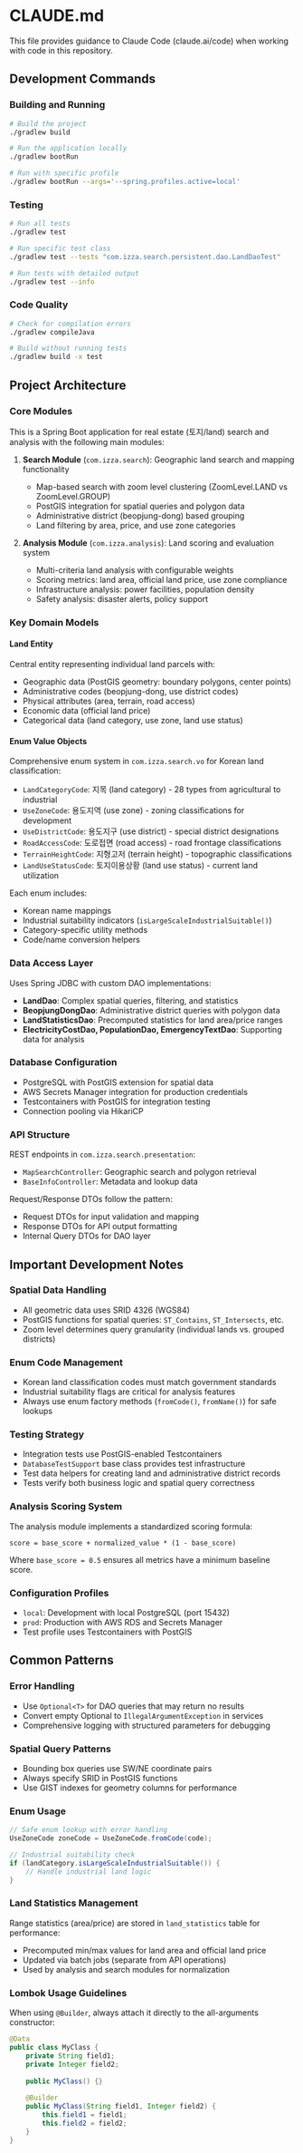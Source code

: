# CLAUDE.md

This file provides guidance to Claude Code (claude.ai/code) when working with code in this repository.

## Development Commands

### Building and Running
```bash
# Build the project
./gradlew build

# Run the application locally
./gradlew bootRun

# Run with specific profile
./gradlew bootRun --args='--spring.profiles.active=local'
```

### Testing
```bash
# Run all tests
./gradlew test

# Run specific test class
./gradlew test --tests "com.izza.search.persistent.dao.LandDaoTest"

# Run tests with detailed output
./gradlew test --info
```

### Code Quality
```bash
# Check for compilation errors
./gradlew compileJava

# Build without running tests
./gradlew build -x test
```

## Project Architecture

### Core Modules
This is a Spring Boot application for real estate (토지/land) search and analysis with the following main modules:

1. **Search Module** (`com.izza.search`): Geographic land search and mapping functionality
   - Map-based search with zoom level clustering (ZoomLevel.LAND vs ZoomLevel.GROUP)
   - PostGIS integration for spatial queries and polygon data
   - Administrative district (beopjung-dong) based grouping
   - Land filtering by area, price, and use zone categories

2. **Analysis Module** (`com.izza.analysis`): Land scoring and evaluation system
   - Multi-criteria land analysis with configurable weights
   - Scoring metrics: land area, official land price, use zone compliance
   - Infrastructure analysis: power facilities, population density
   - Safety analysis: disaster alerts, policy support

### Key Domain Models

#### Land Entity
Central entity representing individual land parcels with:
- Geographic data (PostGIS geometry: boundary polygons, center points)
- Administrative codes (beopjung-dong, use district codes)
- Physical attributes (area, terrain, road access)
- Economic data (official land price)
- Categorical data (land category, use zone, land use status)

#### Enum Value Objects
Comprehensive enum system in `com.izza.search.vo` for Korean land classification:
- `LandCategoryCode`: 지목 (land category) - 28 types from agricultural to industrial
- `UseZoneCode`: 용도지역 (use zone) - zoning classifications for development
- `UseDistrictCode`: 용도지구 (use district) - special district designations
- `RoadAccessCode`: 도로접면 (road access) - road frontage classifications
- `TerrainHeightCode`: 지형고저 (terrain height) - topographic classifications
- `LandUseStatusCode`: 토지이용상황 (land use status) - current land utilization

Each enum includes:
- Korean name mappings
- Industrial suitability indicators (`isLargeScaleIndustrialSuitable()`)
- Category-specific utility methods
- Code/name conversion helpers

### Data Access Layer
Uses Spring JDBC with custom DAO implementations:
- **LandDao**: Complex spatial queries, filtering, and statistics
- **BeopjungDongDao**: Administrative district queries with polygon data
- **LandStatisticsDao**: Precomputed statistics for land area/price ranges
- **ElectricityCostDao, PopulationDao, EmergencyTextDao**: Supporting data for analysis

### Database Configuration
- PostgreSQL with PostGIS extension for spatial data
- AWS Secrets Manager integration for production credentials
- Testcontainers with PostGIS for integration testing
- Connection pooling via HikariCP

### API Structure
REST endpoints in `com.izza.search.presentation`:
- `MapSearchController`: Geographic search and polygon retrieval
- `BaseInfoController`: Metadata and lookup data

Request/Response DTOs follow the pattern:
- Request DTOs for input validation and mapping
- Response DTOs for API output formatting
- Internal Query DTOs for DAO layer

## Important Development Notes

### Spatial Data Handling
- All geometric data uses SRID 4326 (WGS84)
- PostGIS functions for spatial queries: `ST_Contains`, `ST_Intersects`, etc.
- Zoom level determines query granularity (individual lands vs. grouped districts)

### Enum Code Management
- Korean land classification codes must match government standards
- Industrial suitability flags are critical for analysis features
- Always use enum factory methods (`fromCode()`, `fromName()`) for safe lookups

### Testing Strategy
- Integration tests use PostGIS-enabled Testcontainers
- `DatabaseTestSupport` base class provides test infrastructure
- Test data helpers for creating land and administrative district records
- Tests verify both business logic and spatial query correctness

### Analysis Scoring System
The analysis module implements a standardized scoring formula:
```
score = base_score + normalized_value * (1 - base_score)
```
Where `base_score = 0.5` ensures all metrics have a minimum baseline score.

### Configuration Profiles
- `local`: Development with local PostgreSQL (port 15432)
- `prod`: Production with AWS RDS and Secrets Manager
- Test profile uses Testcontainers with PostGIS

## Common Patterns

### Error Handling
- Use `Optional<T>` for DAO queries that may return no results
- Convert empty Optional to `IllegalArgumentException` in services
- Comprehensive logging with structured parameters for debugging

### Spatial Query Patterns
- Bounding box queries use SW/NE coordinate pairs
- Always specify SRID in PostGIS functions
- Use GIST indexes for geometry columns for performance

### Enum Usage
```java
// Safe enum lookup with error handling
UseZoneCode zoneCode = UseZoneCode.fromCode(code);

// Industrial suitability check
if (landCategory.isLargeScaleIndustrialSuitable()) {
    // Handle industrial land logic
}
```

### Land Statistics Management
Range statistics (area/price) are stored in `land_statistics` table for performance:
- Precomputed min/max values for land area and official land price
- Updated via batch jobs (separate from API operations)
- Used by analysis and search modules for normalization

### Lombok Usage Guidelines
When using `@Builder`, always attach it directly to the all-arguments constructor:
```java
@Data
public class MyClass {
    private String field1;
    private Integer field2;
    
    public MyClass() {}
    
    @Builder
    public MyClass(String field1, Integer field2) {
        this.field1 = field1;
        this.field2 = field2;
    }
}
```